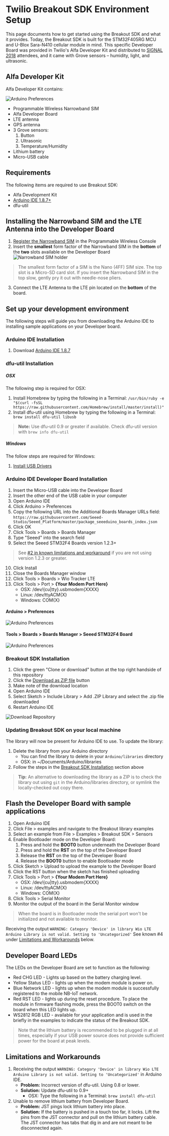 # Twilio Breakout SDK Environment Setup
This page documents how to get started using the Breakout SDK and what it provides. Today, the Breakout SDK is built for the STM32F405RG MCU and U-Blox Sara-N410 cellular module in mind. This specific Developer Board was provided in Twilio's Alfa Developer Kit and distributed to [SIGNAL 2018](https://www.twilio.com/signal) attendees, and it came with Grove sensors – humidity, light, and ultrasonic.

## Alfa Developer Kit
Alfa Developer Kit contains:

  ![Arduino Preferences](img/alfa-developer-kit-box.png)

- Programmable Wireless Narrowband SIM
- Alfa Developer Board
- LTE antenna
- GPS antenna
- 3 Grove sensors:
    1. Button
    2. Ultrasonic
    3. Temperature/Humidity
- Lithium battery
- Micro-USB cable

## Requirements
The following items are required to use Breakout SDK:

- Alfa Development Kit
-  [Arduino IDE 1.8.7+](https://www.arduino.cc/en/Main/Software)
- dfu-util

## Installing the Narrowband SIM and the LTE Antenna into the Developer Board

1.  [Register the Narrowband SIM](https://www.twilio.com/console/wireless/sims/register) in the Programmable Wireless Console
2. Insert the **smallest** form factor of the Narrowband SIM in the **bottom** of the **two** slots available on the Developer Board
![Narrowband SIM holder](img/alfa-developer-board-sim-holder.png)
> The smallest form factor of a SIM is the Nano (4FF) SIM size. The top slot is a Micro-SD card slot. If you insert the Narrowband SIM in the top slow, gently pry it out with needle-nose pliers.

3. Connect the LTE Antenna to the LTE pin located on the **bottom** of the board.

## Set up your development environment

The following steps will guide you from downloading the Arduino IDE to installing sample applications on your Developer board.

### Arduino IDE Installation

1. Download [Arduino IDE 1.8.7](https://www.arduino.cc/en/Main/Software)

### dfu-util Installation
##### OSX

The following step is required for OSX:

1. Install Homebrew by typing the following in a Terminal:
``` /usr/bin/ruby -e "$(curl -fsSL https://raw.githubusercontent.com/Homebrew/install/master/install)" ```
2. Install dfu-util using Homebrew by typing the following in a Terminal:
``` brew install dfu-util libusb```

> **Note:** Use dfu-util 0.9 or greater if available. Check dfu-util version with ```brew info dfu-util```

##### Windows

The follow steps are required for Windows:
1.  [Install USB Drivers](http://wiki.seeedstudio.com/Wio_LTE_Cat_M1_NB-IoT_Tracker/#install-usb-driver)

### Arduino IDE Developer Board Installation

1. Insert the Micro-USB cable into the Developer Board
2. Insert the other end of the USB cable in your computer
3. Open Arduino IDE
4. Click Arduino > Preferences
5. Copy the following URL into the Additional Boards Manager URLs field:
```https://raw.githubusercontent.com/Seeed-Studio/Seeed_Platform/master/package_seeeduino_boards_index.json```
6. Click OK
7. Click Tools > Boards > Boards Manager
8. Type "Seeed" into the search field
9. Select the Seeed STM32F4 Boards version 1.2.3+
> See [#2 in known limitations and workaround](#limitations-and-workarounds) if you are not using version 1.2.3 or greater.
10. Click Install
11. Close the Boards Manager window
12. Click Tools > Boards > Wio Tracker LTE
13. Click Tools > Port > **{Your Modem Port Here}**
    * OSX: /dev/{cu|tty}.usbmodem{XXXX}
    * Linux: /dev/ttyACM{X}
    * Windows: COM{X}

#### Arduino > Preferences
  ![Arduino Preferences](img/arduino-preferences.png)

#### Tools > Boards > Boards Manager > Seeed STM32F4 Board
  ![Arduino Preferences](img/arduino-boardmanager-stm32f4.png)

### Breakout SDK Installation

1. Click the green "Clone or download" button at the top right handside of this repository
2. Click the [Download as ZIP file](#) button
3. Make note of the download location
4. Open Arduino IDE
5. Select Sketch > Include Library > Add .ZIP Library and select the .zip file downloaded
6. Restart Arduino IDE

  ![Download Repository](img/breakoutsdk-download-zip.png)

### Updating Breakout SDK on your local machine

The library will now be present for Arduino IDE to use. To update the library:

1. Delete the library from your Arduino directory
    * You can find the library to delete in your ```Arduino/libraries``` directory
    * OSX: in ~/Documents/Arduino/libraries
2. Follow the steps in the [Breakout SDK Installation](#Breakout-SDK-Installation) section above

>  **Tip:** An alternative to downloading the library as a ZIP is to check the library out using ```git``` in the Arduino/libraries directory, or symlink the locally-checked out copy there.

## Flash the Developer Board with sample applications

1. Open Arduino IDE
2. Click File > examples and navigate to the Breakout library examples
3. Select an example from File > Examples > Breakout SDK > Sensors
4. Enable Bootloader mode on the Developer Board: 
	1. Press and hold the **BOOT0** button underneath the Developer Board
	2. Press and hold the **RST** on the top of the Developer Board
	3. Release the **RST** on the top of the Developer Board
	4. Release the **BOOT0** button to enable Bootloader mode
5. Click Sketch > Upload to upload the example to the Developer Board
6. Click the RST button when the sketch has finished uploading
7. Click Tools > Port > **{Your Modem Port Here}**
    * OSX: /dev/{cu|tty}.usbmodem{XXXX}
    * Linux: /dev/ttyACM{X}
    * Windows: COM{X}
8. Click Tools > Serial Monitor
9. Monitor the output of the board in the Serial Monitor window

> When the board is in Bootloader mode the serial port won't be initialized and not available to monitor.

Receiving the output ```WARNING: Category 'Device' in library Wio LTE Arduino Library is not valid. Setting to 'Uncategorized'``` See known #4 under [Limitations and Workarounds](#Limitations-and-Workarounds) below.

## Developer Board LEDs

The LEDs on the Developer Board are set to function as the following:
- Red CHG LED - Lights up based on the battery charging level. 
- Yellow Status LED - lights up when the modem module is power on.
- Blue Network LED - lights up when the modem module is successfully registered to the mobile NB-IoT network.
- Red RST LED - lights up during the reset procedure. To place the module in firmware flashing mode, press the BOOT0 switch on the board when this LED lights up.
- WS2812 RGB LED - available for your application and is used in the briefly in the examples to indicate the status of the Breakout SDK.

> Note that the lithium battery is recommended to be plugged in at all times, especially if your USB power source does not provide sufficient power for the board at peak levels.

## Limitations and Workarounds

1. Receiving the output ```WARNING: Category 'Device' in library Wio LTE Arduino Library is not valid. Setting to 'Uncategorized'``` in Arduino IDE.
    *  **Problem:** Incorrect version of dfu-util. Using 0.8 or lower.
    *  **Solution:** Update dfu-util to 0.9+
       * OSX: Type the following in a Terminal: ``brew install dfu-util``
 2. Unable to remove lithium battery from Developer Board.
    *  **Problem:** JST pings lock lithium battery into place.
    *  **Solution:**  If the battery is pushed in a touch too far, it locks. Lift the pins from the JST connector and pull on the lithium battery cable. The JST connector has tabs that dig in and are not meant to be disconnected again.
